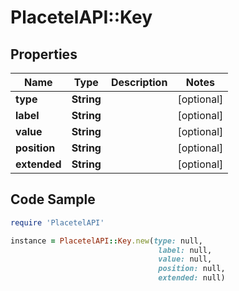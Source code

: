 # PlacetelAPI::Key

## Properties

Name | Type | Description | Notes
------------ | ------------- | ------------- | -------------
**type** | **String** |  | [optional] 
**label** | **String** |  | [optional] 
**value** | **String** |  | [optional] 
**position** | **String** |  | [optional] 
**extended** | **String** |  | [optional] 

## Code Sample

```ruby
require 'PlacetelAPI'

instance = PlacetelAPI::Key.new(type: null,
                                 label: null,
                                 value: null,
                                 position: null,
                                 extended: null)
```



